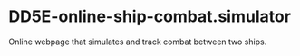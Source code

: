 # DD5E-online-ship-combat.simulator
Online webpage that simulates and track combat between two ships.
